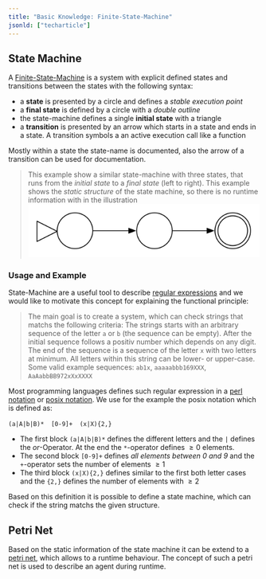 ```yaml
---
title: "Basic Knowledge: Finite-State-Machine"
jsonld: ["techarticle"]
---
```


## State Machine

A [Finite-State-Machine](https://en.wikipedia.org/wiki/Finite-state_machine) is a system with explicit defined states and transitions between the states with the following syntax:

* a __state__ is presented by a circle and defines a _stable execution point_
* a __final state__ is defined by a circle with a _double outline_
* the state-machine defines a single __initial state__ with a triangle
* a __transition__ is presented by an arrow which starts in a state and ends in a state. A transition symbols a an active execution call like a function

Mostly within a state the state-name is documented, also the arrow of a transition can be used for documentation.

> This example show a similar state-machine with three states, that runs from the _initial state_ to a _final state_ (left to right). This example shows the _static structure_ of the state machine, so there is no runtime information with in the illustration
> ![finite-state-machine](/images/fsm1.svg#centering)

### Usage and Example

State-Machine are a useful tool to describe [regular expressions](https://en.wikipedia.org/wiki/Regular_expression) and we would like to motivate this concept for explaining the functional principle:

> The main goal is to create a system, which can check strings that matchs the following criteria:
> The strings starts with an arbitrary  sequence of the letter ```a``` or ```b``` (the sequence can be empty).
> After the initial sequence follows a positiv number which depends on any digit. 
> The end of the sequence is a sequence of the letter ```x``` with two letters at minimum. All letters within this string can be lower- or upper-case. Some valid example sequences: ```ab1x```, ```aaaaabbb169XXX```, ```AaAabbBB972xXxXXXX```

Most programming languages defines such regular expression in a [perl notation](https://en.wikipedia.org/wiki/Regular_expression#Perl) or [posix notation](https://en.wikipedia.org/wiki/Regular_expression#POSIX_basic_and_extended). We use for the example the posix notation which is defined as: 

```(a|A|b|B)*  [0-9]+  (x|X){2,}```

* The first block ```(a|A|b|B)*``` defines the different letters and the ```|``` defines the _or_-Operator. At the end the ```*```-operator defines $\geq 0$ elements.
* The second block ```[0-9]+``` defines _all elements between 0 and 9_ and the ```+```-operator sets the number of elements $\geq 1$
* The third block ```(x|X){2,}``` defines similar to the first both letter cases and the ```{2,}``` defines the number of elements with $\geq 2$

Based on this definition it is possible to define a state machine, which can check if  the string matchs the given structure. 

 

## Petri Net

Based on the static information of the state machine it can be extend to a [petri net](https://en.wikipedia.org/wiki/Petri_net), which allows to a runtime behaviour. The concept of such a petri net is used to describe an agent during runtime.
